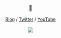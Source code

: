 <h3 align="center">👋</h3>
<p align="center">
  <a href="https://dev.to/destro_mas">Blog</a> /
  <a href="https://twitter.com/destro_mas">Twitter</a> /
  <a href="https://youtube.com/c/TheDestroDevShow">YouTube</a>
  <br><br>
  <img src="https://media.giphy.com/media/ZVik7pBtu9dNS/giphy.gif" />
</p>

<!--
**destromas1/destromas1** is a ✨ _special_ ✨ repository because its `README.md` (this file) appears on your GitHub profile.

Here are some ideas to get you started:

- 🔭 I’m currently working on ...
- 🌱 I’m currently learning ...
- 👯 I’m looking to collaborate on ...
- 🤔 I’m looking for help with ...
- 💬 Ask me about ...
- 📫 How to reach me: ...
- 😄 Pronouns: ...
- ⚡ Fun fact: ...
-->
